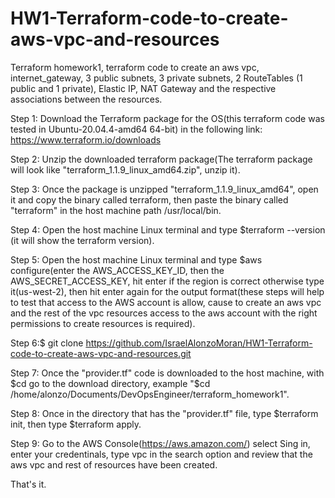 # HW1-Terraform-code-to-create-aws-vpc-and-resources
Terraform homework1, terraform code to create an aws vpc, internet_gateway, 3 public subnets, 3 private subnets, 2 RouteTables (1 public and 1 private), Elastic IP, NAT Gateway and the respective associations between the resources.

Step 1: Download the Terraform  package for the OS(this terraform code was tested in Ubuntu-20.04.4-amd64 64-bit) in the following link: https://www.terraform.io/downloads

Step 2: Unzip the downloaded terraform package(The terraform package will look like "terraform_1.1.9_linux_amd64.zip", unzip it).

Step 3: Once the package is unzipped "terraform_1.1.9_linux_amd64", open it and copy the binary called terraform, then paste the binary called "terraform" in the host machine path /usr/local/bin.

Step 4: Open the host machine Linux terminal and type $terraform --version (it will show the terraform version).

Step 5: Open the host machine Linux terminal and type $aws configure(enter the AWS_ACCESS_KEY_ID, then the AWS_SECRET_ACCESS_KEY, hit enter if the region is correct otherwise type it(us-west-2), then hit enter again for the output format(these steps will help to test that access to the AWS account is allow, cause to create an aws vpc and the rest of the vpc resources access to the aws account with the right permissions to create resources is required).

Step 6:$ git clone https://github.com/IsraelAlonzoMoran/HW1-Terraform-code-to-create-aws-vpc-and-resources.git

Step 7: Once the "provider.tf" code is downloaded to the host machine, with $cd go to the download directory, example "$cd /home/alonzo/Documents/DevOpsEngineer/terraform_homework1".

Step 8: Once in the directory that has the "provider.tf" file, type $terraform init, then type $terraform apply.

Step 9: Go to the AWS Console(https://aws.amazon.com/) select Sing in, enter your credentinals, type vpc in the search option and review that the aws vpc and rest of resources have been created.

That's it.

